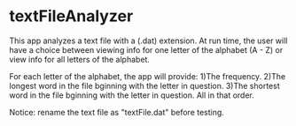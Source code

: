 # textFileAnalyzer
This app analyzes a text file with a (.dat) extension. At run time, the user will have a choice between viewing info
for one letter of the alphabet (A - Z) or view info for all letters of the alphabet. 

For each letter of the alphabet, the app will provide:
1)The frequency.
2)The longest word in the file bginning with the letter in question.
3)The shortest word in the file bginning with the letter in question.
All in that order.

Notice: rename the text file as "textFile.dat" before testing.
